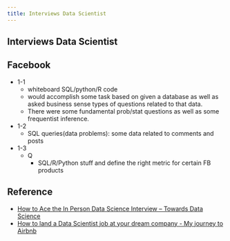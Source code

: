 ```yaml
---
title: Interviews Data Scientist
---
```


## Interviews Data Scientist


## Facebook

* 1-1
    * whiteboard SQL/python/R code
    * would accomplish some task based on given a database as well as asked business sense types of questions related to that data.
    * There were some fundamental prob/stat questions as well as some frequentist inference.
* 1-2
    * SQL queries(data problems): some data related to comments and posts
* 1-3
    * Q
        * SQL/R/Python stuff and define the right metric for certain FB products  

## Reference
* [How to Ace the In Person Data Science Interview – Towards Data Science](https://towardsdatascience.com/how-to-ace-the-in-person-data-science-interview-584ca11df08a)
* [How to land a Data Scientist job at your dream company - My journey to Airbnb](https://towardsdatascience.com/how-to-land-a-data-scientist-job-at-your-dream-company-my-journey-to-airbnb-f6a1e99892e8)
